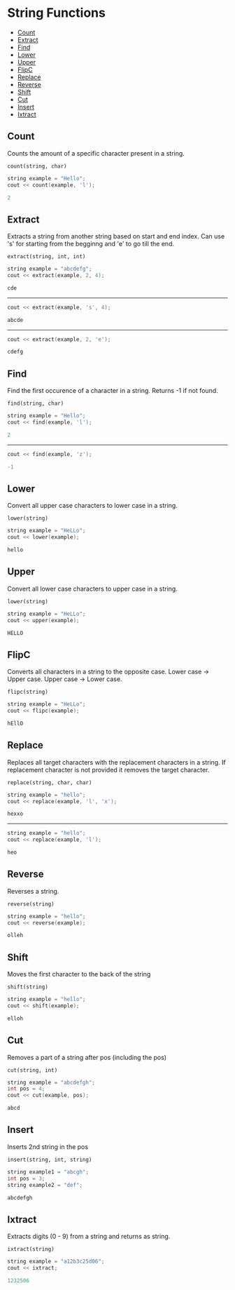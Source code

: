 # String Functions

- [Count](#count)
- [Extract](#extract)
- [Find](#find)
- [Lower](#lower)
- [Upper](#upper)
- [FlipC](#flipc)
- [Replace](#replace)
- [Reverse](#reverse)
- [Shift](#shift)
- [Cut](#cut)
- [Insert](#insert)
- [Ixtract](#ixtract)

## Count

Counts the amount of a specific character present in a string.

`count(string, char)`

```cpp
string example = "Hello";
cout << count(example, 'l');
```
```cpp
2
```

## Extract

Extracts a string from another string based on start and end index.
Can use 's' for starting from the begginng and 'e' to go till the end.

`extract(string, int, int)`

```cpp
string example = "abcdefg";
cout << extract(example, 2, 4);
```
```cpp
cde
```
---
```cpp
cout << extract(example, 's', 4);
```
```cpp
abcde
```
---
```cpp
cout << extract(example, 2, 'e');
```
```cpp
cdefg
```

## Find

Find the first occurence of a character in a string.
Returns -1 if not found.

`find(string, char)`

```cpp
string example = "Hello";
cout << find(example, 'l');
```
```cpp
2
```
---
```cpp
cout << find(example, 'z');
```
```cpp
-1
```

## Lower

Convert all upper case characters to lower case in a string.

`lower(string)`

```cpp
string example = "HeLLo";
cout << lower(example);
```
```cpp
hello
```

## Upper

Convert all lower case characters to upper case in a string.

`lower(string)`

```cpp
string example = "HeLLo";
cout << upper(example);
```
```cpp
HELLO
```

## FlipC

Converts all characters in a string to the opposite case.
Lower case -> Upper case.
Upper case -> Lower case.

`flipc(string)`

```cpp
string example = "HeLLo";
cout << flipc(example);
```
```cpp
hEllO
```

## Replace

Replaces all target characters with the replacement characters in a string.
If replacement character is not provided it removes the target character.

`replace(string, char, char)`

```cpp
string example = "hello";
cout << replace(example, 'l', 'x');
```
```cpp
hexxo
```
---
```cpp
string example = "hello";
cout << replace(example, 'l');
```
```cpp
heo
```

## Reverse

Reverses a string.

`reverse(string)`

```cpp
string example = "hello";
cout << reverse(example);
```
```cpp
olleh
```

## Shift

Moves the first character to the back of the string

`shift(string)`

```cpp
string example = "hello";
cout << shift(example);
```
```cpp
elloh
```

## Cut

Removes a part of a string after pos (including the pos)

`cut(string, int)`

```cpp
string example = "abcdefgh";
int pos = 4;
cout << cut(example, pos);
```
```cpp
abcd
```

## Insert

Inserts 2nd string in the pos

`insert(string, int, string)`

```cpp
string example1 = "abcgh";
int pos = 3;
string example2 = "def";
```
```cpp
abcdefgh
```

## Ixtract

Extracts digits (0 - 9) from a string and returns as string.

`ixtract(string)`

```cpp
string example = "a12b3c25d06";
cout << ixtract;
```
```cpp
1232506
```